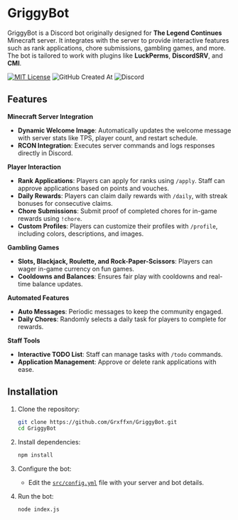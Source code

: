 
# GriggyBot
GriggyBot is a Discord bot originally designed for **The Legend Continues** Minecraft server. It integrates with the server to provide interactive features such as rank applications, chore submissions, gambling games, and more. The bot is tailored to work with plugins like **LuckPerms**, **DiscordSRV**, and **CMI**.

[![MIT License](https://img.shields.io/badge/License-MIT-green.svg)](https://choosealicense.com/licenses/mit/)
![GitHub Created At](https://img.shields.io/github/created-at/Grxffxn/GriggyBot)
![Discord](https://img.shields.io/discord/202157448776253441)


## Features

**Minecraft Server Integration**
- **Dynamic Welcome Image**: Automatically updates the welcome message with server stats like TPS, player count, and restart schedule.
- **RCON Integration**: Executes server commands and logs responses directly in Discord.

**Player Interaction**
- **Rank Applications**: Players can apply for ranks using `/apply`. Staff can approve applications based on points and vouches.
- **Daily Rewards**: Players can claim daily rewards with `/daily`, with streak bonuses for consecutive claims.
- **Chore Submissions**: Submit proof of completed chores for in-game rewards using `!chore`.
- **Custom Profiles**: Players can customize their profiles with `/profile`, including colors, descriptions, and images.

**Gambling Games**
- **Slots, Blackjack, Roulette, and Rock-Paper-Scissors**: Players can wager in-game currency on fun games.
- **Cooldowns and Balances**: Ensures fair play with cooldowns and real-time balance updates.

**Automated Features**
- **Auto Messages**: Periodic messages to keep the community engaged.
- **Daily Chores**: Randomly selects a daily task for players to complete for rewards.

**Staff Tools**
- **Interactive TODO List**: Staff can manage tasks with `/todo` commands.
- **Application Management**: Approve or delete rank applications with ease.
## Installation

1. Clone the repository:
   ```bash
   git clone https://github.com/Grxffxn/GriggyBot.git
   cd GriggyBot
   ```

2. Install dependencies:
   ```bash
   npm install
   ```

3. Configure the bot:
   - Edit the [`src/config.yml`](src/config.yml) file with your server and bot details.

4. Run the bot:
   ```bash
   node index.js
   ```
